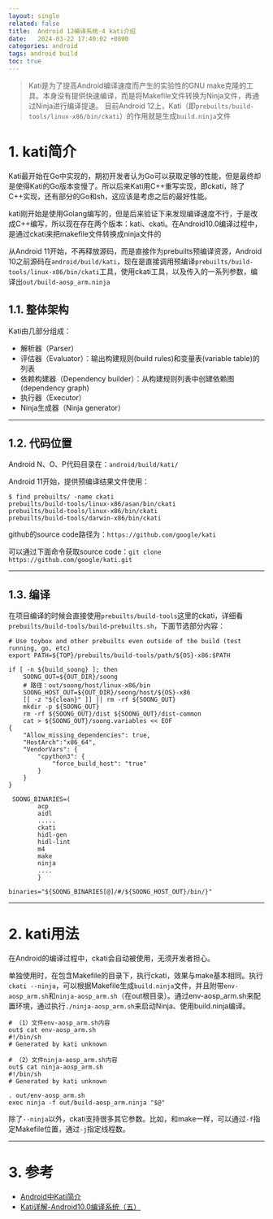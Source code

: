 ```yaml
---
layout: single
related: false
title:  Android 12编译系统-4 kati介绍
date:   2024-03-22 17:40:02 +0800
categories: android
tags: android build
toc: true
---
```


> Kati是为了提高Android编译速度而产生的实验性的GNU make克隆的工具。本身没有提供快速编译，而是将Makefile文件转换为Ninja文件，再通过Ninja进行编译提速。
> 目前Android 12上，Kati（即`prebuilts/build-tools/linux-x86/bin/ckati`）的作用就是生成`build.ninja`文件

# 1. kati简介

Kati最开始在Go中实现的，期初开发者认为Go可以获取足够的性能，但是最终却是使得Kati的Go版本变慢了。所以后来Kati用C++重写实现，即ckati，除了C++实现，还有部分的Go和sh，这应该是考虑之后的最好性能。

kati刚开始是使用Golang编写的，但是后来验证下来发现编译速度不行，于是改成C++编写，所以现在存在两个版本：kati、ckati。在Android10.0编译过程中，是通过ckati来把makefile文件转换成ninja文件的

从Android 11开始，不再释放源码，而是直接作为prebuilts预编译资源，Android 10之前源码在`android/build/kati`，现在是直接调用预编译`prebuilts/build-tools/linux-x86/bin/ckati`工具，使用ckati工具，以及传入的一系列参数，编译出`out/build-aosp_arm.ninja`

## 1.1. 整体架构

Kati由几部分组成：
+ 解析器（Parser）
+ 评估器（Evaluator）：输出构建规则(build rules)和变量表(variable table)的列表
+ 依赖构建器（Dependency builder）：从构建规则列表中创建依赖图(dependency graph)
+ 执行器（Executor）
+ Ninja生成器（Ninja generator）

***

## 1.2. 代码位置

Android N、O、P代码目录在：`android/build/kati/`

Android 11开始，提供预编译结果文件使用：

```shell
$ find prebuilts/ -name ckati
prebuilts/build-tools/linux-x86/asan/bin/ckati
prebuilts/build-tools/linux-x86/bin/ckati
prebuilts/build-tools/darwin-x86/bin/ckati
```

github的source code路径为：`https://github.com/google/kati`

可以通过下面命令获取source code：`git clone https://github.com/google/kati.git`

***

## 1.3. 编译

在项目编译的时候会直接使用`prebuilts/build-tools`这里的ckati，详细看`prebuilts/build-tools/build-prebuilts.sh`，下面节选部分内容：

```shell
# Use toybox and other prebuilts even outside of the build (test running, go, etc)
export PATH=${TOP}/prebuilts/build-tools/path/${OS}-x86:$PATH

if [ -n ${build_soong} ]; then
    SOONG_OUT=${OUT_DIR}/soong
    # 路径：out/soong/host/linux-x86/bin
    SOONG_HOST_OUT=${OUT_DIR}/soong/host/${OS}-x86
    [[ -z "${clean}" ]] || rm -rf ${SOONG_OUT}
    mkdir -p ${SOONG_OUT}
    rm -rf ${SOONG_OUT}/dist ${SOONG_OUT}/dist-common
    cat > ${SOONG_OUT}/soong.variables << EOF
{
    "Allow_missing_dependencies": true,
    "HostArch":"x86_64",
    "VendorVars": {
        "cpython3": {
            "force_build_host": "true"
        }
    }
}

 SOONG_BINARIES=(
        acp
        aidl
        .....
        ckati
        hidl-gen
        hidl-lint
        m4
        make
        ninja
        ....
        }

binaries="${SOONG_BINARIES[@]/#/${SOONG_HOST_OUT}/bin/}"
```

***

# 2. kati用法

在Android的编译过程中，ckati会自动被使用，无须开发者担心。

单独使用时，在包含Makefile的目录下，执行ckati，效果与make基本相同。执行`ckati --ninja`，可以根据Makefile生成`build.ninja`文件，并且附带`env-aosp_arm.sh`和`ninja-aosp_arm.sh`（在out根目录）。通过env-aosp_arm.sh来配置环境，通过执行`./ninja-aosp_arm.sh`来启动Ninja、使用build.ninja编译。

```shell
# （1）文件env-aosp_arm.sh内容
out$ cat env-aosp_arm.sh
#!/bin/sh
# Generated by kati unknown

# （2）文件ninja-aosp_arm.sh内容
out$ cat ninja-aosp_arm.sh
#!/bin/sh
# Generated by kati unknown

. out/env-aosp_arm.sh
exec ninja -f out/build-aosp_arm.ninja "$@"
```

除了`--ninja`以外，ckati支持很多其它参数。比如，和make一样，可以通过`-f`指定Makefile位置，通过`-j`指定线程数。


***

# 3. 参考

+ [Android中Kati简介](https://justinwei.blog.csdn.net/article/details/84784567)
+ [Kati详解-Android10.0编译系统（五）](https://mp.weixin.qq.com/s?__biz=MjM5NDk5ODQwNA==&mid=2652469368&idx=1&sn=baed055a7301d4f7407e554daf9779de&chksm=bd12e9938a65608550c4362c117454fe56fff4d22de6b22803369dff47ae16d6921d81a42086&scene=178&cur_album_id=1552818877418487808#rd)
